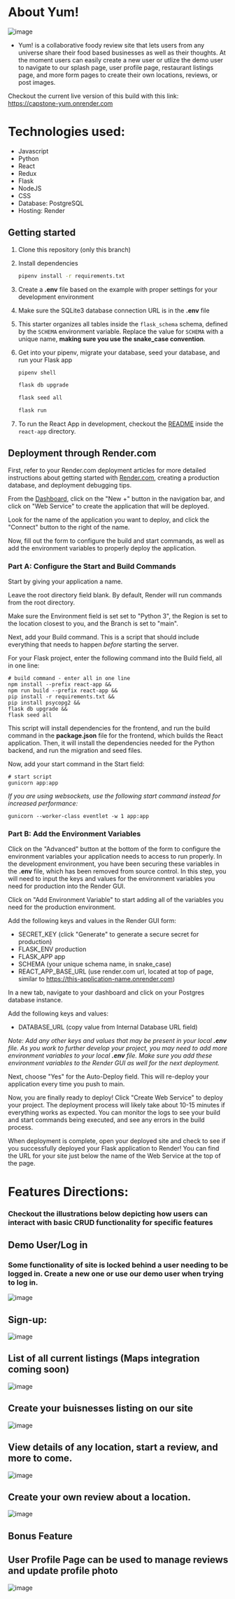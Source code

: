 # About Yum!

![image](https://user-images.githubusercontent.com/107887726/229393553-e1139d94-8c35-4b77-86d4-eab5ee9ff5cd.png)

- Yum! is a collaborative foody review site that lets users from any universe share their food based businesses as well as their thoughts. At the moment users can easily create a new user or utlize the demo user to navigate to our splash page, user profile page, restaurant listings page, and more form pages to create their own locations, reviews, or post images.

Checkout the current live version of this build with this link: https://capstone-yum.onrender.com

# Technologies used: 

 - Javascript
 - Python
 - React
 - Redux
 - Flask
 - NodeJS
 - CSS
 - Database: PostgreSQL
 - Hosting: Render

## Getting started
1. Clone this repository (only this branch)

2. Install dependencies

      ```bash
      pipenv install -r requirements.txt
      ```

3. Create a **.env** file based on the example with proper settings for your
   development environment

4. Make sure the SQLite3 database connection URL is in the **.env** file

5. This starter organizes all tables inside the `flask_schema` schema, defined
   by the `SCHEMA` environment variable.  Replace the value for
   `SCHEMA` with a unique name, **making sure you use the snake_case
   convention**.

6. Get into your pipenv, migrate your database, seed your database, and run your Flask app

   ```bash
   pipenv shell
   ```

   ```bash
   flask db upgrade
   ```

   ```bash
   flask seed all
   ```

   ```bash
   flask run
   ```

7. To run the React App in development, checkout the [README](./react-app/README.md) inside the `react-app` directory.


## Deployment through Render.com

First, refer to your Render.com deployment articles for more detailed
instructions about getting started with [Render.com], creating a production
database, and deployment debugging tips.

From the [Dashboard], click on the "New +" button in the navigation bar, and
click on "Web Service" to create the application that will be deployed.

Look for the name of the application you want to deploy, and click the "Connect"
button to the right of the name.

Now, fill out the form to configure the build and start commands, as well as add
the environment variables to properly deploy the application.

### Part A: Configure the Start and Build Commands

Start by giving your application a name.

Leave the root directory field blank. By default, Render will run commands from
the root directory.

Make sure the Environment field is set set to "Python 3", the Region is set to
the location closest to you, and the Branch is set to "main".

Next, add your Build command. This is a script that should include everything
that needs to happen _before_ starting the server.

For your Flask project, enter the following command into the Build field, all in
one line:

```shell
# build command - enter all in one line
npm install --prefix react-app &&
npm run build --prefix react-app &&
pip install -r requirements.txt &&
pip install psycopg2 &&
flask db upgrade &&
flask seed all
```

This script will install dependencies for the frontend, and run the build
command in the __package.json__ file for the frontend, which builds the React
application. Then, it will install the dependencies needed for the Python
backend, and run the migration and seed files.

Now, add your start command in the Start field:

```shell
# start script
gunicorn app:app
```

_If you are using websockets, use the following start command instead for increased performance:_

`gunicorn --worker-class eventlet -w 1 app:app`

### Part B: Add the Environment Variables

Click on the "Advanced" button at the bottom of the form to configure the
environment variables your application needs to access to run properly. In the
development environment, you have been securing these variables in the __.env__
file, which has been removed from source control. In this step, you will need to
input the keys and values for the environment variables you need for production
into the Render GUI.

Click on "Add Environment Variable" to start adding all of the variables you
need for the production environment.

Add the following keys and values in the Render GUI form:

- SECRET_KEY (click "Generate" to generate a secure secret for production)
- FLASK_ENV production
- FLASK_APP app
- SCHEMA (your unique schema name, in snake_case)
- REACT_APP_BASE_URL (use render.com url, located at top of page, similar to
  https://this-application-name.onrender.com)

In a new tab, navigate to your dashboard and click on your Postgres database
instance.

Add the following keys and values:

- DATABASE_URL (copy value from Internal Database URL field)

_Note: Add any other keys and values that may be present in your local __.env__
file. As you work to further develop your project, you may need to add more
environment variables to your local __.env__ file. Make sure you add these
environment variables to the Render GUI as well for the next deployment._

Next, choose "Yes" for the Auto-Deploy field. This will re-deploy your
application every time you push to main.

Now, you are finally ready to deploy! Click "Create Web Service" to deploy your
project. The deployment process will likely take about 10-15 minutes if
everything works as expected. You can monitor the logs to see your build and
start commands being executed, and see any errors in the build process.

When deployment is complete, open your deployed site and check to see if you
successfully deployed your Flask application to Render! You can find the URL for
your site just below the name of the Web Service at the top of the page.

[Render.com]: https://render.com/
[Dashboard]: https://dashboard.render.com/


# Features Directions:

### Checkout the illustrations below depicting how users can interact with basic CRUD functionality for specific features

## Demo User/Log in
### Some functionality of site is locked behind a user needing to be logged in. Create a new one or use our demo user when trying to log in.
![image](https://user-images.githubusercontent.com/107887726/229395163-776ec16f-ef50-40fe-bb20-891e49de97af.png)

## Sign-up:
![image](https://user-images.githubusercontent.com/107887726/229395219-d1012a7d-6518-4ccf-9408-328b624ab69d.png)

## List of all current listings (Maps integration coming soon)
![image](https://user-images.githubusercontent.com/107887726/229395350-aeff7003-3da8-4c8e-b73b-4f5d4146851c.png)

## Create your buisnesses listing on our site
![image](https://user-images.githubusercontent.com/107887726/229395391-1f826983-2bbe-40c9-8f1c-75944a392968.png)

## View details of any location, start a review, and more to come.
![image](https://user-images.githubusercontent.com/107887726/229395550-4a91a6a8-541f-4cc7-b687-240e134fede1.png)

## Create your own review about a location.
![image](https://user-images.githubusercontent.com/107887726/229395628-98d7952d-fa9e-440d-8c01-b5abb9e236a3.png)

## Bonus Feature

## User Profile Page can be used to manage reviews and update profile photo
![image](https://user-images.githubusercontent.com/107887726/229395760-2bc30e39-b10b-4253-8595-5b0c1a30b493.png)































